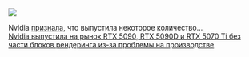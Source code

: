 <!--2025-02-22 08:19:58-->
<div class="yb">
  <div class="rss smaller1 habr"><img src="https://habrastorage.org/getpro/habr/upload_files/6c8/7b8/029/6c87b8029fe8023afe691a6f8eb42614.jpeg" /><p>Nvidia <a href="https://www.techpowerup.com/332884/nvidia-geforce-rtx-5090-spotted-with-missing-rops-nvidia-confirms-the-issue-multiple-vendors-affected-rtx-5070-ti-too" rel="noopener noreferrer nofollow">признала</a>, что&nbsp;выпустила некоторое количество... <br><a class="light" href="https://habr.com/ru/news/884852/?utm_source=habrahabr&utm_medium=rss&utm_campaign=884852">Nvidia выпустила на рынок RTX 5090, RTX 5090D и RTX 5070 Ti без части блоков рендеринга из-за проблемы на производстве</a></div>
</div>
